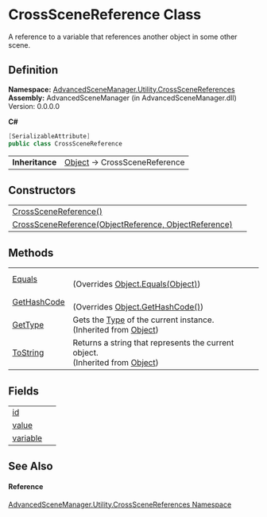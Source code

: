# CrossSceneReference Class


A reference to a variable that references another object in some other scene.



## Definition
**Namespace:** <a href="N_AdvancedSceneManager_Utility_CrossSceneReferences.md">AdvancedSceneManager.Utility.CrossSceneReferences</a>  
**Assembly:** AdvancedSceneManager (in AdvancedSceneManager.dll) Version: 0.0.0.0

**C#**
``` C#
[SerializableAttribute]
public class CrossSceneReference
```

<table><tr><td><strong>Inheritance</strong></td><td><a href="https://learn.microsoft.com/dotnet/api/system.object" target="_blank" rel="noopener noreferrer">Object</a>  →  CrossSceneReference</td></tr>
</table>



## Constructors
<table>
<tr>
<td><a href="M_AdvancedSceneManager_Utility_CrossSceneReferences_CrossSceneReference__ctor.md">CrossSceneReference()</a></td>
<td> </td></tr>
<tr>
<td><a href="M_AdvancedSceneManager_Utility_CrossSceneReferences_CrossSceneReference__ctor_1.md">CrossSceneReference(ObjectReference, ObjectReference)</a></td>
<td> </td></tr>
</table>

## Methods
<table>
<tr>
<td><a href="M_AdvancedSceneManager_Utility_CrossSceneReferences_CrossSceneReference_Equals.md">Equals</a></td>
<td><br />(Overrides <a href="https://learn.microsoft.com/dotnet/api/system.object.equals#system-object-equals(system-object)" target="_blank" rel="noopener noreferrer">Object.Equals(Object)</a>)</td></tr>
<tr>
<td><a href="M_AdvancedSceneManager_Utility_CrossSceneReferences_CrossSceneReference_GetHashCode.md">GetHashCode</a></td>
<td><br />(Overrides <a href="https://learn.microsoft.com/dotnet/api/system.object.gethashcode" target="_blank" rel="noopener noreferrer">Object.GetHashCode()</a>)</td></tr>
<tr>
<td><a href="https://learn.microsoft.com/dotnet/api/system.object.gettype" target="_blank" rel="noopener noreferrer">GetType</a></td>
<td>Gets the <a href="https://learn.microsoft.com/dotnet/api/system.type" target="_blank" rel="noopener noreferrer">Type</a> of the current instance.<br />(Inherited from <a href="https://learn.microsoft.com/dotnet/api/system.object" target="_blank" rel="noopener noreferrer">Object</a>)</td></tr>
<tr>
<td><a href="https://learn.microsoft.com/dotnet/api/system.object.tostring" target="_blank" rel="noopener noreferrer">ToString</a></td>
<td>Returns a string that represents the current object.<br />(Inherited from <a href="https://learn.microsoft.com/dotnet/api/system.object" target="_blank" rel="noopener noreferrer">Object</a>)</td></tr>
</table>

## Fields
<table>
<tr>
<td><a href="F_AdvancedSceneManager_Utility_CrossSceneReferences_CrossSceneReference_id.md">id</a></td>
<td> </td></tr>
<tr>
<td><a href="F_AdvancedSceneManager_Utility_CrossSceneReferences_CrossSceneReference_value.md">value</a></td>
<td> </td></tr>
<tr>
<td><a href="F_AdvancedSceneManager_Utility_CrossSceneReferences_CrossSceneReference_variable.md">variable</a></td>
<td> </td></tr>
</table>

## See Also


#### Reference
<a href="N_AdvancedSceneManager_Utility_CrossSceneReferences.md">AdvancedSceneManager.Utility.CrossSceneReferences Namespace</a>  
